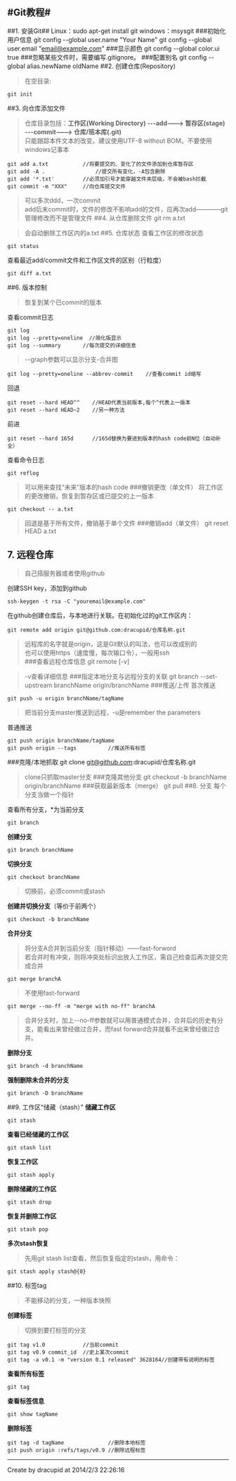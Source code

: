 #Git教程#
----------
##1. 安装Git##
	Linux：sudo apt-get install git
	windows：msysgit 
###初始化用户信息
	git config --global user.name "Your Name"
	git config --global user.email "email@example.com"
###显示颜色
	git config --global color.ui true
###忽略某些文件时，需要编写.gitignore。
###配置别名
	git config --global alias.newName oldName
##2. 创建仓库(Repository)
>在空目录:    

	git init
##3. 向仓库添加文件
>仓库目录包括：**工作区(Working Directory) ---add---> 暂存区(stage) ---commit---> 仓库/班本库(.git)**  
>只能跟踪本件文本的改变。建议使用UTF-8 without BOM。不要使用windows记事本  
	
	git add a.txt			//将要提交的、变化了的文件添加到仓库暂存区
	git add -A .				//提交所有变化，-A包含删除
	git add '*.txt'			//必须加引号才能穿越文件夹层级，不会被bash拦截
	git commit -m "XXX"		//向仓库提交文件
>可以多次ddd，一次commit  
>add后未commit时，文件的修改不影响add的文件，应再次add————git管理修改而不是管理文件
##4. 从仓库删除文件
	git rm a.txt

>会自动删除工作区内的a.txt
##5. 仓库状态
查看工作区的修改状态

	git status
查看最近add/commit文件和工作区文件的区别（行粒度）
	
	git diff a.txt 
##6. 版本控制
>恢复到某个已commit的版本  

查看commit日志
	
	git log
	git log --pretty=oneline  //简化版显示
	git log --summary		//每次提交的详细信息
>--graph参数可以显示分支-合并图

	git log --pretty=oneline --abbrev-commit	//查看commit id缩写

回退

	git reset --hard HEAD^^    //HEAD代表当前版本,每个^代表上一版本
	git reset --hard HEAD~2    //另一种方法

前进

	git reset --hard 165d      //165d替换为要进到版本的hash code前N位（自动补全）
查看命令日志
	
	git reflog
>可以用来查找“未来”版本的hash code
###撤销更改（单文件）
将工作区的更改撤销，恢复到暂存区或已提交的上一版本

	git checkout -- a.txt
>回退是基于所有文件，撤销基于单个文件
###撤销add（单文件）
	git reset HEAD a.txt
## 7. 远程仓库
>自己搭服务器或者使用github  

创建SSH key，添加到github

	ssh-keygen -t rsa -C "youremail@example.com"
在github创建仓库后，与本地进行关联。在初始化过的git工作区内：

	git remote add origin git@github.com:dracupid/仓库名称.git
>远程库的名字就是origin，这是Git默认的叫法，也可以改成别的  
>也可以使用https（速度慢，每次输口令），一般用ssh  
###查看远程仓库信息
	git remote [-v]

>-v查看详细信息
###指定本地分支与远程分支的关联
	git branch --set-upstream branchName origin/branchName
###推送/上传
首次推送
	
	git push -u origin branchName/tagName
>把当前分支master推送到远程，-u是remember the parameters

普通推送

	git push origin branchName/tagName
	git push origin --tags 			//推送所有标签
###克隆/本地抓取
	git clone git@github.com:dracupid/仓库名称.git

>clone只抓取master分支
###克隆其他分支
	git checkout -b branchName origin/branchName
###获取最新版本（merge）
	git pull
##8. 分支
>每个分支当做一个指针

查看所有分支，*为当前分支

	git branch
**创建分支**

	git branch branchName
**切换分支**
	
	git checkout branchName
>切换前，必须commit或stash

**创建并切换分支**（等价于前两个）
	
	git checkout -b branchName
**合并分支**
>将分支A合并到当前分支（指针移动）——fast-forword  
>若合并时有冲突，则将冲突处标识出放入工作区，需自己检查后再次提交完成合并

	git merge branchA
>不使用fast-forward

	git merge --no-ff -m "merge with no-ff" branchA

>合并分支时，加上--no-ff参数就可以用普通模式合并，合并后的历史有分支，能看出来曾经做过合并，而fast forward合并就看不出来曾经做过合并。  

**删除分支**

	git branch -d branchName
**强制删除未合并的分支**
	
	git branch -D branchName
##9. 工作区“储藏（stash）”
**储藏工作区**

	git stash
**查看已经储藏的工作区**

	git stash list
**恢复工作区**

	git stash apply
**删除储藏的工作区**

	git stash drop
**恢复并删除工作区**

	git stash pop
**多次stash恢复**
>先用git stash list查看，然后恢复指定的stash，用命令：
	
	git stash apply stash@{0}
##10. 标签tag
>不能移动的分支，一种版本快照

**创建标签**
>切换到要打标签的分支

	git tag v1.0			//当前commit
	git tag v0.9 commit_id	//史上某次commit
	git tag -a v0.1 -m "version 0.1 released" 3628164//创建带有说明的标签
**查看所有标签**

	git tag
**查看标签信息**

	git show tagName
**删除标签**

	git tag -d tagName				//删除本地标签
	git push origin :refs/tags/v0.9	//删除远程标签


-----------------
Create by dracupid at 2014/2/3 22:26:16